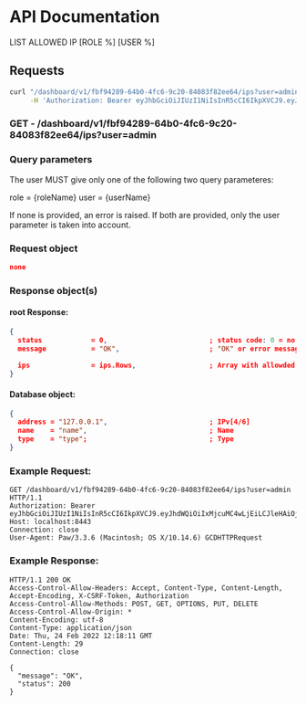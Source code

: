 # API Documentation

LIST ALLOWED IP [ROLE %] [USER %]

## Requests

```sh
curl "/dashboard/v1/fbf94289-64b0-4fc6-9c20-84083f82ee64/ips?user=admin" \
     -H 'Authorization: Bearer eyJhbGciOiJIUzI1NiIsInR5cCI6IkpXVCJ9.eyJhdWQiOiIxMjcuMC4wLjEiLCJleHAiOjE2NDU1NzY5NDUsImp0aSI6IjAiLCJpYXQiOjE2NDU1NDY5NDUsImlzcyI6IlNRTGl0ZSBDbG91ZCBXZWIgU2VydmVyIiwibmJmIjoxNjQ1NTQ2OTQ1LCJzdWIiOiJzcWxpdGVjbG91ZC5pbyJ9.Ru7lvh1tx72CWfsoL2-ZM2b1sB6bB59V6oSlN-gEs2E'

```

### **GET** - /dashboard/v1/fbf94289-64b0-4fc6-9c20-84083f82ee64/ips?user=admin

### Query parameters

The user MUST give only one of the following two query parameteres:

role = {roleName}
user = {userName}

If none is provided, an error is raised.
If both are provided, only the user parameter is taken into account.

### Request object

```json
none
```

### Response object(s)

#### root Response:

```json
{
  status            = 0,                         ; status code: 0 = no error, error otherwise
  message           = "OK",                      ; "OK" or error message

  ips               = ips.Rows,                  ; Array with allowded IP's for this role or user
}
```

#### Database object:

```json
{
  address = "127.0.0.1",                         ; IPv[4/6]
  name    = "name",                              ; Name
  type    = "type";                              ; Type
}
```

### Example Request:

```
GET /dashboard/v1/fbf94289-64b0-4fc6-9c20-84083f82ee64/ips?user=admin HTTP/1.1
Authorization: Bearer eyJhbGciOiJIUzI1NiIsInR5cCI6IkpXVCJ9.eyJhdWQiOiIxMjcuMC4wLjEiLCJleHAiOjE2NDU3Mjk5NzAsImp0aSI6IjAiLCJpYXQiOjE2NDU2OTk5NzAsImlzcyI6IlNRTGl0ZSBDbG91ZCBXZWIgU2VydmVyIiwibmJmIjoxNjQ1Njk5OTcwLCJzdWIiOiJzcWxpdGVjbG91ZC5pbyJ9.8izk50ZCk4kQ7Mpf99tj3DuSOuJhPS2cFpAuhlvoGQw
Host: localhost:8443
Connection: close
User-Agent: Paw/3.3.6 (Macintosh; OS X/10.14.6) GCDHTTPRequest

```

### Example Response:

```
HTTP/1.1 200 OK
Access-Control-Allow-Headers: Accept, Content-Type, Content-Length, Accept-Encoding, X-CSRF-Token, Authorization
Access-Control-Allow-Methods: POST, GET, OPTIONS, PUT, DELETE
Access-Control-Allow-Origin: *
Content-Encoding: utf-8
Content-Type: application/json
Date: Thu, 24 Feb 2022 12:18:11 GMT
Content-Length: 29
Connection: close

{
  "message": "OK",
  "status": 200
}
```